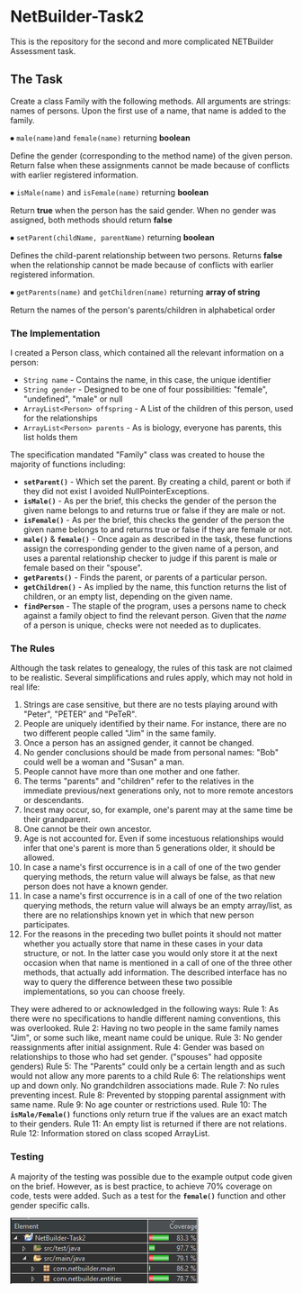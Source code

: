 # NetBuilder-Task2
This is the repository for the second and more complicated NETBuilder Assessment task.
## The Task

Create a class Family with the following methods. All arguments are strings: names of persons. Upon the first use of a name, that name is added to the family.

⦁	`male(name)`and `female(name)` returning **boolean**

Define the gender (corresponding to the method name) of the given person. Return false when these assignments cannot be made because of conflicts with earlier registered information.

⦁	`isMale(name)` and `isFemale(name)` returning **boolean**

Return **true** when the person has the said gender. When no gender was assigned, both methods should return **false**

⦁	`setParent(childName, parentName)` returning **boolean**

Defines the child-parent relationship between two persons. Returns **false** when the relationship cannot be made because of conflicts with earlier registered information.

⦁	`getParents(name)` and `getChildren(name)` returning **array of string**

Return the names of the person's parents/children in alphabetical order

### The Implementation

I created a Person class, which contained all the relevant information on a person:
- `String name` - Contains the name, in this case, the unique identifier
- `String gender` - Designed to be one of four possibilities: "female", "undefined", "male" or null
- `ArrayList<Person> offspring` - A List of the children of this person, used for the relationships
- `ArrayList<Person> parents` - As is biology, everyone has parents, this list holds them

The specification mandated "Family" class was created to house the majority of functions including:
- **`setParent()`** - Which set the parent. By creating a child, parent or both if they did not exist I avoided NullPointerExceptions. 
- **`isMale()`** - As per the brief, this checks the gender of the person the given name belongs to and returns true or false if they are male or not.
- **`isFemale()`** - As per the brief, this checks the gender of the person the given name belongs to and returns true or false if they are female or not.
- **`male()`** & **`female()`** - Once again as described in the task, these functions assign the corresponding gender to the given name of a person, and uses a parental relationship checker to judge if this parent is male or female based on their "spouse".
- **`getParents()`** - Finds the parent, or parents of a particular person.
- **`getChildren()`**  - As implied by the name, this function returns the list of children, or an empty list, depending on the given name.
- **`findPerson`** - The staple of the program, uses a persons name to check against a family object to find the relevant person. Given that the *name* of a person is unique, checks were not needed as to duplicates.

### The Rules
Although the task relates to genealogy, the rules of this task are not claimed to be realistic. Several simplifications and rules apply, which may not hold in real life:

1.	Strings are case sensitive, but there are no tests playing around with "Peter", "PETER" and "PeTeR".
2.	People are uniquely identified by their name. For instance, there are no two different people called "Jim" in the same family.
3.	Once a person has an assigned gender, it cannot be changed.
4.	No gender conclusions should be made from personal names: "Bob" could well be a woman and "Susan" a man.
5.	People cannot have more than one mother and one father.
6.	The terms "parents" and "children" refer to the relatives in the immediate previous/next generations only, not to more remote ancestors or descendants.
7.	Incest may occur, so, for example, one's parent may at the same time be their grandparent.
8.	One cannot be their own ancestor.
9.	Age is not accounted for. Even if some incestuous relationships would infer that one's parent is more than 5 generations older, it should be allowed.
10.	In case a name's first occurrence is in a call of one of the two gender querying methods, the return value will always be false, as that new person does not have a known gender.
11.	In case a name's first occurrence is in a call of one of the two relation querying methods, the return value will always be an empty array/list, as there are no relationships known yet in which that new person participates.
12.	For the reasons in the preceding two bullet points it should not matter whether you actually store that name in these cases in your data structure, or not. In the latter case you would only store it at the next occasion when that name is mentioned in a call of one of the three other methods, that actually add information. The described interface has no way to query the difference between these two possible implementations, so you can choose freely.

They were adhered to or acknowledged in the following ways:
Rule 1: As there were no specifications to handle different naming conventions, this was overlooked.
Rule 2: Having no two people in the same family names "Jim", or some such like, meant name could be unique.
Rule 3: No gender reassignments after initial assignment.
Rule 4: Gender was based on relationships to those who had set gender. ("spouses" had opposite genders)
Rule 5: The "Parents" could only be a certain length and as such would not allow any more parents to a child
Rule 6: The relationships went up and down only. No grandchildren associations made.
Rule 7: No rules preventing incest.
Rule 8: Prevented by stopping parental assignment with same name.
Rule 9: No age counter or restrictions used.
Rule 10: The **`isMale/Female()`** functions only return true if the values are an exact match to their genders.
Rule 11: An empty list is returned if there are not relations.
Rule 12: Information stored on class scoped ArrayList.


### Testing
A majority of the testing was possible due to the example output code given on the brief. However, as is best practice, to achieve 70% coverage on code, tests were added. Such as a test for the **`female()`** function and other gender specific calls.

![Test Coverage](Test&#32;Coverage.png)


